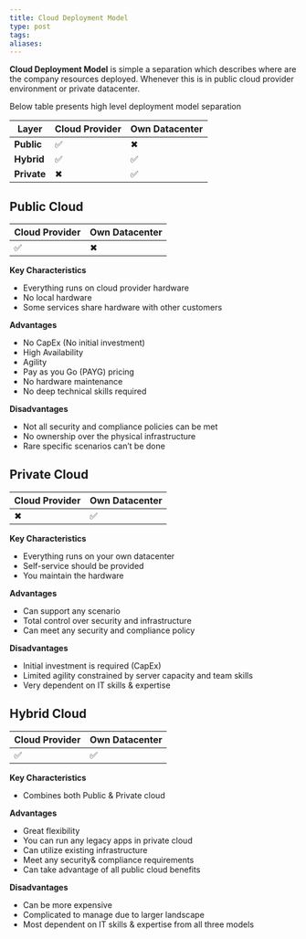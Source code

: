 ```yaml
---
title: Cloud Deployment Model
type: post
tags: 
aliases:
---
```

**Cloud Deployment Model** is simple a separation which describes where are the company resources deployed. Whenever this is in public cloud provider environment or private datacenter.

Below table presents high level deployment model separation

|Layer|Cloud Provider|Own Datacenter|
|---|---|---|
|**Public**|✅|✖|
|**Hybrid**|✅|✅|
|**Private**|✖|✅|

## Public Cloud

|Cloud Provider|Own Datacenter|
|---|---|
|✅|✖|

**Key Characteristics**

- Everything runs on cloud provider hardware
- No local hardware
- Some services share hardware with other customers

**Advantages**

- No CapEx (No initial investment)
- High Availability
- Agility
- Pay as you Go (PAYG) pricing
- No hardware maintenance
- No deep technical skills required

**Disadvantages**

- Not all security and compliance policies can be met
- No ownership over the physical infrastructure
- Rare specific scenarios can’t be done

## Private Cloud

|Cloud Provider|Own Datacenter|
|---|---|
|✖|✅|

**Key Characteristics**

- Everything runs on your own datacenter
- Self-service should be provided
- You maintain the hardware

**Advantages**

- Can support any scenario
- Total control over security and infrastructure
- Can meet any security and compliance policy

**Disadvantages**

- Initial investment is required (CapEx)
- Limited agility constrained by server capacity and team skills
- Very dependent on IT skills & expertise

## Hybrid Cloud

|Cloud Provider|Own Datacenter|
|---|---|
|✅|✅|

**Key Characteristics**

- Combines both Public & Private cloud

**Advantages**

- Great flexibility
- You can run any legacy apps in private cloud
- Can utilize existing infrastructure
- Meet any security& compliance requirements
- Can take advantage of all public cloud benefits

**Disadvantages**

- Can be more expensive
- Complicated to manage due to larger landscape
- Most dependent on IT skills & expertise from all three models